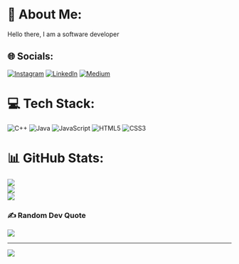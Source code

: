 # 💫 About Me:
Hello there, I am a software developer


## 🌐 Socials:
[![Instagram](https://img.shields.io/badge/Instagram-%23E4405F.svg?logo=Instagram&logoColor=white)](https://instagram.com/https://www.instagram.com/guyfromhills/) [![LinkedIn](https://img.shields.io/badge/LinkedIn-%230077B5.svg?logo=linkedin&logoColor=white)](https://linkedin.com/in/https://www.linkedin.com/in/guyfromhills/) [![Medium](https://img.shields.io/badge/Medium-12100E?logo=medium&logoColor=white)](https://medium.com/@https://medium.com/@guyfromhills) 

# 💻 Tech Stack:
![C++](https://img.shields.io/badge/c++-%2300599C.svg?style=for-the-badge&logo=c%2B%2B&logoColor=white) ![Java](https://img.shields.io/badge/java-%23ED8B00.svg?style=for-the-badge&logo=java&logoColor=white) ![JavaScript](https://img.shields.io/badge/javascript-%23323330.svg?style=for-the-badge&logo=javascript&logoColor=%23F7DF1E) ![HTML5](https://img.shields.io/badge/html5-%23E34F26.svg?style=for-the-badge&logo=html5&logoColor=white) ![CSS3](https://img.shields.io/badge/css3-%231572B6.svg?style=for-the-badge&logo=css3&logoColor=white)
# 📊 GitHub Stats:
![](https://github-readme-stats.vercel.app/api?username=guyfromhills&theme=synthwave&hide_border=false&include_all_commits=true&count_private=false)<br/>
![](https://github-readme-streak-stats.herokuapp.com/?user=guyfromhills&theme=synthwave&hide_border=false)<br/>
![](https://github-readme-stats.vercel.app/api/top-langs/?username=guyfromhills&theme=synthwave&hide_border=false&include_all_commits=true&count_private=false&layout=compact)

### ✍️ Random Dev Quote
![](https://quotes-github-readme.vercel.app/api?type=horizontal&theme=radical)

---
[![](https://visitcount.itsvg.in/api?id=guyfromhills&icon=0&color=0)](https://visitcount.itsvg.in)




